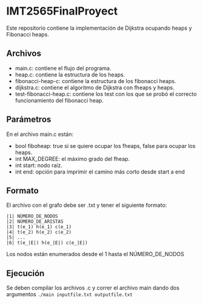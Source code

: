 # IMT2565FinalProyect

Este repositorio contiene la implementación de Dijkstra ocupando heaps y 
Fibonacci heaps.

## Archivos
- main.c: contiene el flujo del programa.
- heap.c: contiene la estructura de los heaps.
- fibonacci-heap-c: contiene la estructura de los fibonacci heaps.
- dijkstra.c: contiene el algoritmo de Dijkstra con fheaps y heaps.
- test-fibonacci-heap.c: contiene los test con los que se probó el correcto funcionamiento del fibonacci heap.

## Parámetros

En el archivo main.c están:
- bool fiboheap: true si se quiere ocupar los fheaps, false para ocupar los heaps.
- int MAX_DEGREE: el máximo grado del fheap.
- int start: nodo raíz.
- int end: opción para imprimir el camino más corto desde start a end

## Formato
El archivo con el grafo debe ser .txt y tener el siguiente formato:
``` 
|1| NÚMERO_DE_NODOS
|2| NÚMERO_DE_ARISTAS
|3| t(e_1) h(e_1) c(e_1) 
|4| t(e_2) h(e_2) c(e_2) 
|5| ...
|6| t(e_|E|) h(e_|E|) c(e_|E|) 
```
Los nodos están enumerados desde el 1 hasta el NÚMERO_DE_NODOS

## Ejecución

Se deben compilar los archivos .c y correr el archivo main dando dos argumentos 
``./main inputfile.txt outputfile.txt``